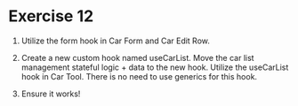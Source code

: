 # Exercise 12

1. Utilize the form hook in Car Form and Car Edit Row.

2. Create a new custom hook named useCarList. Move the car list management stateful logic + data to the new hook. Utilize the useCarList hook in Car Tool. There is no need to use generics for this hook.

3. Ensure it works!